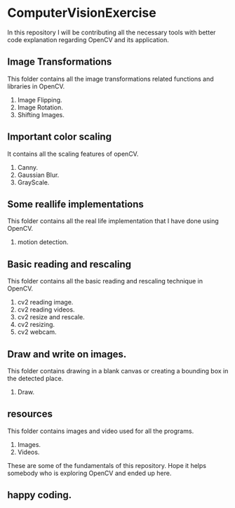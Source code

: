 # ComputerVisionExercise

In this repository I will be contributing all the necessary tools with better code explanation regarding OpenCV and its application.

## Image Transformations
This folder contains all the image transformations related functions and libraries in OpenCV.

1. Image Flipping.
2. Image Rotation.
3. Shifting Images.

## Important color scaling
It contains all the scaling features of openCV.

1. Canny.
2. Gaussian Blur.
3. GrayScale.

## Some reallife implementations
This folder contains all the real life implementation that I have done using OpenCV.

1. motion detection.

## Basic reading and rescaling
This folder contains all the basic reading and rescaling technique in OpenCV.

1. cv2 reading image.
2. cv2 reading videos.
3. cv2 resize and rescale.
4. cv2 resizing.
5. cv2 webcam.

## Draw and write on images.
This folder contains drawing in a blank canvas or creating a bounding box in the detected place.

1. Draw.

## resources
This folder contains images and video used for all the programs.

1. Images.
2. Videos.

These are some of the fundamentals of this repository.
Hope it helps somebody who is exploring OpenCV and ended up here.

## happy coding.
